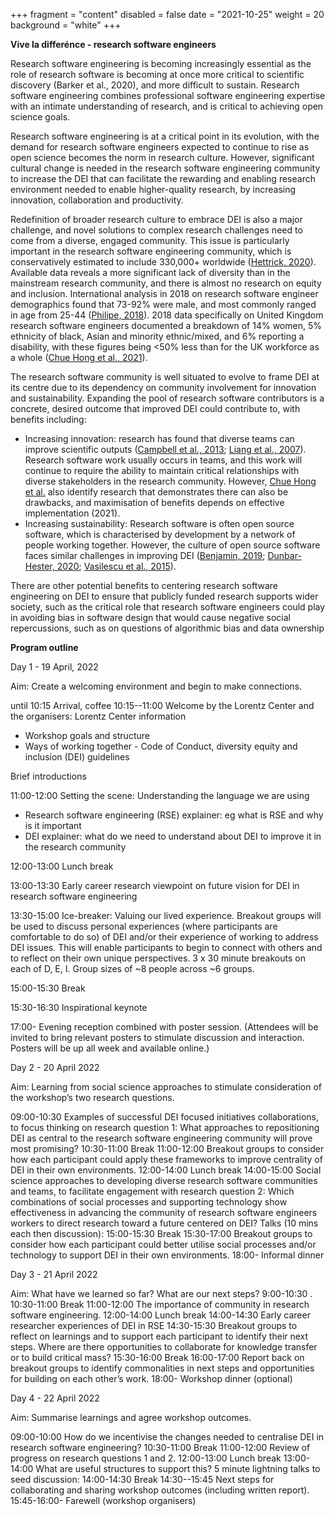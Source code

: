 +++
fragment = "content"
disabled = false
date = "2021-10-25"
weight = 20
background = "white"
+++

**Vive la differénce - research software engineers**

Research software engineering is becoming increasingly essential as the role of research software is becoming at once more critical to scientific discovery (Barker et al., 2020), and more difficult to sustain. Research software engineering  combines professional software engineering expertise with an intimate understanding of research, and is critical to achieving open science goals. 

Research software engineering is at a critical point in its evolution, with the demand for research software engineers expected to continue to rise  as open science  becomes the norm in research culture. However, significant cultural change is needed in the research software engineering community to increase the DEI that can facilitate the rewarding and enabling research environment needed to enable higher-quality research, by increasing innovation, collaboration and productivity.

Redefinition of broader research culture to embrace DEI is also a major challenge, and novel solutions to complex research challenges need to come from a diverse, engaged community. This issue is particularly important in the research software engineering community, which is conservatively estimated to include 330,000+ worldwide ([Hettrick, 2020](https://slides.com/simonhettrick/how-many-rses/fullscreen#/6/3)). Available data reveals a more significant lack of diversity than in the mainstream research community, and there is almost no research on equity and inclusion. International analysis in 2018 on research software engineer demographics found that 73-92% were male, and most commonly ranged in age from 25-44 ([Philipe, 2018](https://www.software.ac.uk/blog/2018-03-12-what-do-we-know-about-rses-results-our-international-surveys)). 2018 data specifically on United Kingdom research software engineers documented a breakdown of 14% women, 5% ethnicity of black, Asian and minority ethnic/mixed, and 6% reporting a disability, with these figures being <50% less than for the UK workforce as a whole  ([Chue Hong et al., 2021](https://www.researchgate.net/publication/350647200_Understanding_Equity_Diversity_and_Inclusion_Challenges_Within_the_Research_Software_Community)). 

The research software community is well situated to evolve to frame DEI at its centre due to its dependency on community involvement for innovation and sustainability. Expanding the pool of research software contributors is a concrete, desired outcome that improved DEI could contribute to, with benefits including:

- Increasing innovation: research has found that diverse teams can improve scientific outputs  ([Campbell et al., 2013](https://doi.org/10.1371/); [Liang et al., 2007](https://doi.org/10.1108/02635570710750408)). Research software work usually occurs in teams, and this work will continue to require the ability to maintain critical relationships with diverse stakeholders in the research community. However, [Chue Hong et al.](https://www.researchgate.net/publication/350647200_Understanding_Equity_Diversity_and_Inclusion_Challenges_Within_the_Research_Software_Community) also identify research that demonstrates there can also be drawbacks, and maximisation of benefits depends on effective implementation (2021).
- Increasing sustainability: Research software is often open source software, which is characterised by development by a network of people working together. However, the culture of open source software faces similar challenges in improving DEI ([Benjamin, 2019](https://www.wiley.com/en-au/Race+After+Technology:+Abolitionist+Tools+for+the+New+Jim+Code-p-9781509526437); [Dunbar-Hester, 2020](/h); [Vasilescu et al., 2015](http://vsnu.nl/recognitionandrewards/wp-content/uploads/2019/11/Position-paper-Room-for-everyone%E2%80%99s-talent.pdf)).

There are other potential benefits to centering research software engineering on DEI to ensure that publicly funded research supports wider society, such as the critical role that research software engineers could play in avoiding bias in software design that would cause negative social repercussions, such as on questions of algorithmic bias and data ownership

**Program outline**

Day 1 - 19 April, 2022

Aim: Create a welcoming environment and begin to make connections.

until 10:15 Arrival, coffee
10:15--11:00 Welcome by the Lorentz Center and the organisers:
Lorentz Center information
* Workshop goals and structure
* Ways of working together - Code of Conduct, diversity equity and inclusion (DEI) guidelines

Brief introductions

11:00-12:00 Setting the scene: Understanding the language we are using
* Research software engineering (RSE) explainer: eg what is RSE and why is it important
* DEI explainer: what do we need to understand about DEI to improve it in the research community 

12:00-13:00 Lunch break

13:00-13:30 Early career research viewpoint on future vision for DEI in research software engineering

13:30-15:00 Ice-breaker: Valuing our lived experience. Breakout groups will be used to discuss personal experiences (where participants are comfortable to do so) of DEI and/or their experience of working to address DEI issues. This will enable participants to begin to connect with others and to reflect on their own unique perspectives. 3 x 30 minute breakouts on each of D, E, I. Group sizes of ~8 people across ~6 groups.

15:00-15:30 Break

15:30-16:30 Inspirational keynote 

17:00- Evening reception combined with poster session. (Attendees will be invited to bring relevant posters to stimulate discussion and interaction. Posters will be up all week and available online.)

Day 2 - 20 April 2022

Aim: Learning from social science approaches to stimulate consideration of the workshop’s two research questions.

09:00-10:30  Examples of successful DEI focused initiatives collaborations, to focus thinking on research question 1: What approaches to repositioning DEI as central to the research software engineering community will prove most promising? 
10:30-11:00 Break
11:00-12:00 Breakout groups to consider how each participant could apply these frameworks to improve centrality of DEI in their own environments.
12:00-14:00 Lunch break
14:00-15:00 Social science approaches to developing diverse research software communities and teams, to facilitate engagement with research question 2: Which combinations of social processes and supporting technology show effectiveness in advancing the community of research software engineers workers to direct research toward a future centered on DEI? Talks (10 mins each then discussion):
15:00-15:30 Break
15:30-17:00 Breakout groups to consider how each participant could better utilise social processes and/or technology to support DEI in their own environments.
18:00- Informal dinner 

Day 3 - 21 April 2022

Aim: What have we learned so far? What are our next steps?
9:00-10:30 .
10:30-11:00 Break
11:00-12:00 The importance of community in research software engineering. 12:00-14:00 Lunch break
14:00-14:30 Early career researcher experiences of DEI in RSE
14:30-15:30 Breakout groups to reflect on learnings and to support each participant to identify their next steps. Where are there opportunities to collaborate for knowledge transfer or to build critical mass?
15:30-16:00 Break 
16:00-17:00 Report back on breakout groups to identify commonalities in next steps and opportunities for building on each other’s work.
18:00- Workshop dinner (optional)

Day 4 - 22 April 2022

Aim: Summarise learnings and agree workshop outcomes.

09:00-10:00  How do we incentivise the changes needed to centralise DEI in research software engineering? 
10:30-11:00 Break
11:00-12:00 Review of progress on research questions 1 and 2.
12:00-13:00 Lunch break
13:00-14:00 What are useful structures to support this? 5 minute lightning talks to seed discussion:
14:00-14:30 Break
14:30--15:45 Next steps for collaborating and sharing workshop outcomes (including written report).
15:45-16:00- Farewell (workshop organisers)


